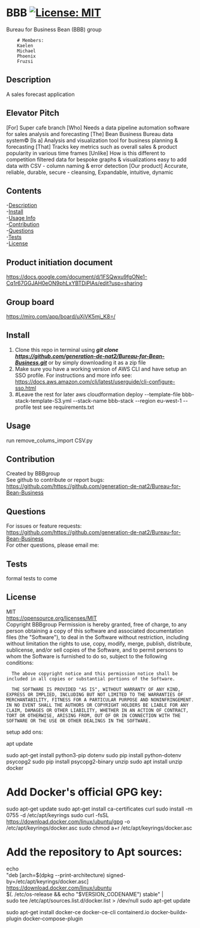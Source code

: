 # BBB [![License: MIT](https://img.shields.io/badge/License-MIT-yellow.svg)](https://opensource.org/licenses/MIT)
Bureau for Business Bean (BBB) group

        # Members:
        Kaelen 
        Michael
        Phoenix 
        Fruzsi

  ## <span id=Description> Description </span>
  A sales forecast application

  ## Elevator Pitch 
  [For]
  Super cafe branch
  [Who]
  Needs a data pipeline automation software for sales analysis and forecasting
  [The]
  Bean Business Bureau data system© 
  [Is a]
  Analysis and visualization tool for business planning & forecasting
  [That]
  Tracks key metrics such as overall sales & product popularity in various time frames
  [Unlike]
  How is this different to competition filtered data for bespoke graphs & visualizations
  easy to add data with CSV - column naming & error detection
  [Our product]
  Accurate, reliable, durable, secure - cleansing, Expandable, intuitive, dynamic

  ## Contents
  -[Description](#Description)  
  -[Install](#Install)  
  -[Usage Info](#Usage)  
  -[Contribution](#Contribution)  
  -[Questions](#Questions)  
  -[Tests](#Tests)  
  -[License](#License)  

  ## Product initiation document
  https://docs.google.com/document/d/1FSQwxu9fgONe1-Cq1r67GGJAH0eON9phLxYBTDiPlAs/edit?usp=sharing

  ## Group board
  https://miro.com/app/board/uXjVK5mj_K8=/

  ## <span id=Install> Install </span>
  1. Clone this repo in terminal using ***git clone https://github.com/generation-de-nat2/Bureau-for-Bean-Business.git*** or by simply downloading it as a zip file
  2. Make sure you have a working version of AWS CLI and have setup an SSO profile. For instructions and more info see: https://docs.aws.amazon.com/cli/latest/userguide/cli-configure-sso.html
  3. #Leave the rest for later 
  aws cloudformation deploy --template-file bbb-stack-template-S3.yml --stack-name bbb-stack --region eu-west-1 --profile test
  see requirements.txt

  ## <span id=Usage> Usage </span>
  run remove_colums_import CSV.py

  ## <span id=Contribution> Contribution </span>
  Created by BBBgroup  
  See github to contribute or report bugs: https://github.com/https://github.com/generation-de-nat2/Bureau-for-Bean-Business

  ## <span id=Questions> Questions </span>
  For issues or feature requests: https://github.com/https://github.com/generation-de-nat2/Bureau-for-Bean-Business  
  For other questions, please email me: 

  ## <span id=Tests> Tests </span>
  formal tests to come

  ## <span id=License> License </span>
  MIT  
  https://opensource.org/licenses/MIT  
  Copyright BBBgroup
      Permission is hereby granted, free of charge, to any person obtaining a copy of this software and associated documentation files (the "Software"), to deal in the Software without restriction, including without limitation the rights to use, copy, modify, merge, publish, distribute, sublicense, and/or sell copies of the Software, and to permit persons to whom the Software is furnished to do so, subject to the following conditions:  
      
      The above copyright notice and this permission notice shall be included in all copies or substantial portions of the Software.
      
      THE SOFTWARE IS PROVIDED "AS IS", WITHOUT WARRANTY OF ANY KIND, EXPRESS OR IMPLIED, INCLUDING BUT NOT LIMITED TO THE WARRANTIES OF MERCHANTABILITY, FITNESS FOR A PARTICULAR PURPOSE AND NONINFRINGEMENT. IN NO EVENT SHALL THE AUTHORS OR COPYRIGHT HOLDERS BE LIABLE FOR ANY CLAIM, DAMAGES OR OTHER LIABILITY, WHETHER IN AN ACTION OF CONTRACT, TORT OR OTHERWISE, ARISING FROM, OUT OF OR IN CONNECTION WITH THE SOFTWARE OR THE USE OR OTHER DEALINGS IN THE SOFTWARE.  


setup add ons:

apt update



sudo apt-get install python3-pip
dotenv
sudo pip install python-dotenv
psycopg2
sudo pip install psycopg2-binary
unzip
sudo apt install unzip
docker

# Add Docker's official GPG key:
sudo apt-get update
sudo apt-get install ca-certificates curl
sudo install -m 0755 -d /etc/apt/keyrings
sudo curl -fsSL https://download.docker.com/linux/ubuntu/gpg -o /etc/apt/keyrings/docker.asc
sudo chmod a+r /etc/apt/keyrings/docker.asc

# Add the repository to Apt sources:
echo \
  "deb [arch=$(dpkg --print-architecture) signed-by=/etc/apt/keyrings/docker.asc] https://download.docker.com/linux/ubuntu \
  $(. /etc/os-release && echo "$VERSION_CODENAME") stable" | \
  sudo tee /etc/apt/sources.list.d/docker.list > /dev/null
sudo apt-get update



sudo apt-get install docker-ce docker-ce-cli containerd.io docker-buildx-plugin docker-compose-plugin

